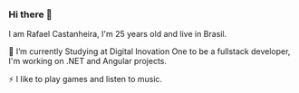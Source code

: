 ### Hi there 👋

I am Rafael Castanheira, I'm 25 years old and live in Brasil.

🌱 I’m currently Studying at Digital Inovation One to be a fullstack developer, I'm working on .NET and Angular projects.

⚡ I like to play games and listen to music.
<!--
**rafaelcastan/rafaelcastan** is a ✨ _special_ ✨ repository because its `README.md` (this file) appears on your GitHub profile.

Here are some ideas to get you started:

- 🔭 I’m currently working on ...
- 🌱 I’m currently learning ...
- 👯 I’m looking to collaborate on ...
- 🤔 I’m looking for help with ...
- 💬 Ask me about ...
- 📫 How to reach me: ...
- 😄 Pronouns: ...
- ⚡ Fun fact: ...
-->
